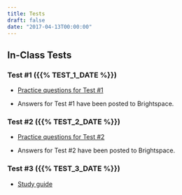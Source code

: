 ```yaml
---
title: Tests
draft: false
date: "2017-04-13T00:00:00"
---
```


## In-Class Tests

### Test #1 ({{% TEST_1_DATE %}})

* [Practice questions for Test #1](/files/tests/test_01/EES_2110_Practice_Test_1.pdf)

* Answers for Test #1 have been posted to Brightspace.

### Test #2 ({{% TEST_2_DATE %}})

* [Practice questions for Test #2](/files/tests/test_02/EES_2110_Practice_Test_2.pdf) 

* Answers for Test #2 have been posted to Brightspace.

### Test #3 ({{% TEST_3_DATE %}})

* [Study guide](test_3_notes)
